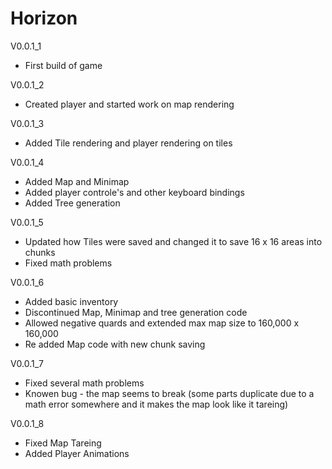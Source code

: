 Horizon
=======

V0.0.1_1
* First build of game

V0.0.1_2
* Created player and started work on map rendering

V0.0.1_3
* Added Tile rendering and player rendering on tiles

V0.0.1_4
* Added Map and Minimap
* Added player controle's and other keyboard bindings
* Added Tree generation

V0.0.1_5
* Updated how Tiles were saved and changed it to save 16 x 16 areas into chunks
* Fixed math problems

V0.0.1_6
* Added basic inventory
* Discontinued Map, Minimap and tree generation code
* Allowed negative quards and extended max map size to 160,000 x 160,000
* Re added Map code with new chunk saving

V0.0.1_7
* Fixed several math problems
* Knowen bug - the map seems to break (some parts duplicate due to a math error somewhere and it makes the map look like it tareing)

V0.0.1_8
* Fixed Map Tareing
* Added Player Animations
